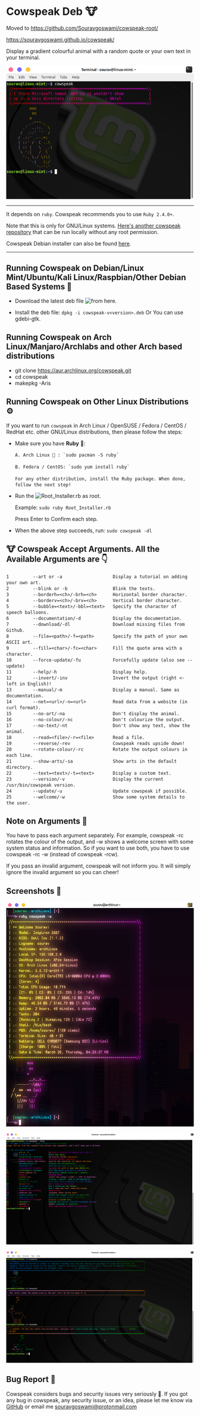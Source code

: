 # Cowspeak Deb 🐮
Moved to
https://github.com/Souravgoswami/cowspeak-root/

https://souravgoswami.github.io/cowspeak/

Display a gradient colourful animal with a random quote or your own text in your terminal.

![cowspeak](https://github.com/Souravgoswami/cowspeak-deb/blob/master/Screenshots/Screenshot_2019-01-24_23-10-28.png)

---

It depends on `ruby`. Cowspeak recommends you to use `Ruby 2.4.0+`.

Note that this is only for GNU/Linux systems. [Here's another cowspeak repository](https://github.com/Souravgoswami/cowspeak) that can be run locally without any root permission.

Cowspeak Debian installer can also be found [here](https://www.opendesktop.org/p/1271477/).

---

## Running Cowspeak on Debian/Linux Mint/Ubuntu/Kali Linux/Raspbian/Other Debian Based Systems 🐄

   + Download the latest deb file ![from here](https://github.com/Souravgoswami/cowspeak-root/tree/master/Debian).
        
   + Install the deb file:
            `dpkg -i cowspeak-v<version>.deb`
                Or
             You can use gdebi-gtk.

## Running Cowspeak on Arch Linux/Manjaro/Archlabs and other Arch based distributions

   + git clone https://aur.archlinux.org/cowspeak.git
   + cd cowspeak
   + makepkg -Aris

## Running Cowspeak on Other Linux Distributions ⚙️

If you want to run `cowspeak` in Arch Linux / OpenSUSE / Fedora / CentOS / RedHat etc. other GNU/Linux distributions, then please follow the steps:
    
   + Make sure you have **Ruby** 💎:
   
         A. Arch Linux 🏹 : `sudo pacman -S ruby`
         
         B. Fedora / CentOS: `sudo yum install ruby`
         
         For any other distribution, install the Ruby package. When done, follow the next step!

   + Run the ![Root_Installer.rb](https://github.com/Souravgoswami/cowspeak-deb/blob/master/Root_Installer.rb) as root.
         
        Example: `sudo ruby Root_Installer.rb`
         
        Press Enter to Confirm each step.

   + When the above step succeeds, run:
        `sudo cowspeak -dl`
   
## 🐮 Cowspeak Accept Arguments. All the Available Arguments are 👇
```
1         --art or -a                   Display a tutorial on adding your own art.
2         --blink or -b                 Blink the texts.
3         --borderh=<ch>/-brh=<ch>      Horizontal border character.
4         --borderv=<ch>/-brv=<ch>      Vertical border character.
5         --bubble=<text>/-bbl=<text>   Specify the character of speech balloons.
6         --documentation/-d            Display the documentation.
7         --download/-dl                Download missing files from Github.
8         --file=<path>/-f=<path>       Specify the path of your own ASCII art.
9         --fill=<char>/-fc=<char>      Fill the quote area with a character.
10        --force-update/-fu            Forcefully update (also see --update)
11        --help/-h                     Display help.
12        --invert/-inv                 Invert the output (right <- left in English)!
13        --manual/-m                   Display a manual. Same as documentation.
14        --net=<url>/-n=<url>          Read data from a website (in curl format).
15        --no-art/-na                  Don't display the animal.
16        --no-colour/-nc               Don't colourize the output.
17        --no-text/-nt                 Don't show any text, show the animal.
18        --read=<file>/-r=<file>       Read a file.
19        --reverse/-rev                Cowspeak reads upside down!
20        --rotate-colour/-rc           Rotate the output colours in each line.
21        --show-arts/-sa               Show arts in the default directory.
22        --text=<text>/-t=<text>       Display a custom text.
23        --version/-v                  Display the current /usr/bin/cowspeak version.
24        --update/-u                   Update cowspeak if possible.
25        --welcome/-w                  Show some system details to the user.
```

## Note on Arguments 📝
You have to pass each argument separately. For example, cowspeak -rc rotates the colour of the output, and -w shows a welcome screen with some system status and information. So if you want to use both, you have to use cowspeak -rc -w (instead of cowspeak -rcw).

If you pass an invalid argument, cowspeak will not inform you. It will simply ignore the invalid argument so you can cheer!

## Screenshots 📸
![alt cowspeak --welcome](https://github.com/Souravgoswami/cowspeak/blob/master/Screenshots/b.png)
 
![cowspeak](https://github.com/Souravgoswami/cowspeak-deb/blob/master/Screenshots/Screenshot_2019-03-26_04-04-36.png)
 
![cowspeak](https://github.com/Souravgoswami/cowspeak-deb/blob/master/Screenshots/Screenshot_2019-03-26_04-04-11.png)

## Bug Report 🐞
Cowspeak considers bugs and security issues very seriously 🐛. If you got any bug in cowspeak, any security issue, or an idea, please let me know via [GitHub](https://github.com/Souravgoswami/cowspeak-deb/issues/new) or email me souravgoswami@protonmail.com
